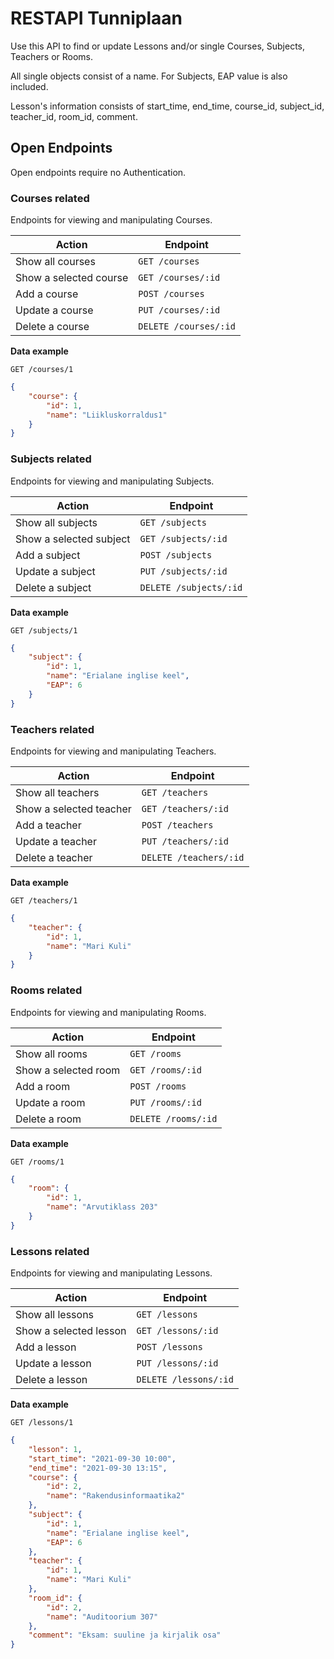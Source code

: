 # RESTAPI Tunniplaan

Use this API to find or update Lessons and/or single Courses, Subjects, Teachers or Rooms.

All single objects consist of a name. For Subjects, EAP value is also included.

Lesson's information consists of start_time, end_time, course_id, subject_id, teacher_id, room_id, comment.

## Open Endpoints

Open endpoints require no Authentication.

### Courses related
Endpoints for viewing and manipulating Courses.

| Action | Endpoint |
| --- | --- |
| Show all courses | `GET /courses` |
| Show a selected course | `GET /courses/:id` |
| Add a course | `POST /courses` |
| Update a course | `PUT /courses/:id` |
| Delete a course | `DELETE /courses/:id` |

**Data example**

`GET /courses/1`
```json
{
    "course": {
        "id": 1,
        "name": "Liikluskorraldus1"
    }
}
```

### Subjects related
Endpoints for viewing and manipulating Subjects.

| Action | Endpoint |
| --- | --- |
| Show all subjects | `GET /subjects` |
| Show a selected subject | `GET /subjects/:id` |
| Add a subject | `POST /subjects` |
| Update a subject | `PUT /subjects/:id` |
| Delete a subject | `DELETE /subjects/:id` |

**Data example**

`GET /subjects/1`
```json
{
    "subject": {
        "id": 1,
        "name": "Erialane inglise keel",
        "EAP": 6
    }
}
```

### Teachers related
Endpoints for viewing and manipulating Teachers.

| Action | Endpoint |
| --- | --- |
| Show all teachers | `GET /teachers` |
| Show a selected teacher | `GET /teachers/:id` |
| Add a teacher | `POST /teachers` |
| Update a teacher | `PUT /teachers/:id` |
| Delete a teacher | `DELETE /teachers/:id` |

**Data example**

`GET /teachers/1`
```json
{
    "teacher": {
        "id": 1,
        "name": "Mari Kuli"
    }
}
```

### Rooms related
Endpoints for viewing and manipulating Rooms.

| Action | Endpoint |
| --- | --- |
| Show all rooms | `GET /rooms` |
| Show a selected room | `GET /rooms/:id` |
| Add a room | `POST /rooms` |
| Update a room | `PUT /rooms/:id` |
| Delete a room | `DELETE /rooms/:id` |

**Data example**

`GET /rooms/1`
```json
{
    "room": {
        "id": 1,
        "name": "Arvutiklass 203"
    }
}
```

### Lessons related
Endpoints for viewing and manipulating Lessons.

| Action | Endpoint |
| --- | --- |
| Show all lessons | `GET /lessons` |
| Show a selected lesson | `GET /lessons/:id` |
| Add a lesson | `POST /lessons` |
| Update a lesson | `PUT /lessons/:id` |
| Delete a lesson | `DELETE /lessons/:id` |

**Data example**

`GET /lessons/1`
```json
{
    "lesson": 1,
    "start_time": "2021-09-30 10:00",
    "end_time": "2021-09-30 13:15",
    "course": {
        "id": 2,
        "name": "Rakendusinformaatika2"
    },
    "subject": {
        "id": 1,
        "name": "Erialane inglise keel",
        "EAP": 6
    },
    "teacher": {
        "id": 1,
        "name": "Mari Kuli"
    },
    "room_id": {
        "id": 2,
        "name": "Auditoorium 307"
    },
    "comment": "Eksam: suuline ja kirjalik osa"
}
```
